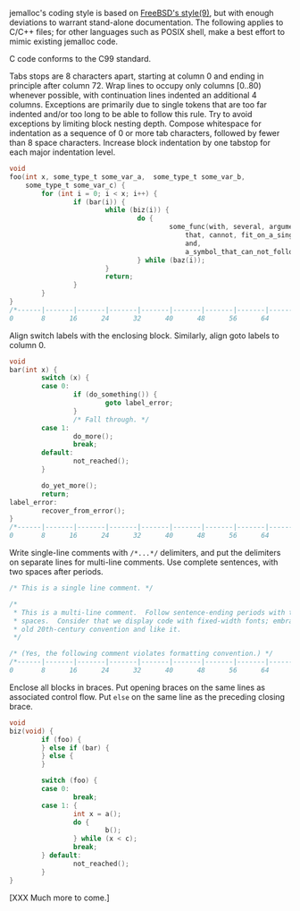 jemalloc's coding style is based on [FreeBSD's style(9)](https://www.freebsd.org/cgi/man.cgi?query=style&sektion=9), but with enough deviations to warrant stand-alone documentation.  The following applies to C/C++ files; for other languages such as POSIX shell, make a best effort to mimic existing jemalloc code.

C code conforms to the C99 standard.

Tabs stops are 8 characters apart, starting at column 0 and ending in principle after column 72.  Wrap lines to occupy only columns [0..80) whenever possible, with continuation lines indented an additional 4 columns.  Exceptions are primarily due to single tokens that are too far indented and/or too long to be able to follow this rule.  Try to avoid exceptions by limiting block nesting depth.  Compose whitespace for indentation as a sequence of 0 or more tab characters, followed by fewer than 8 space characters.  Increase block indentation by one tabstop for each major indentation level.
```C
void
foo(int x, some_type_t some_var_a,  some_type_t some_var_b,
    some_type_t some_var_c) {
        for (int i = 0; i < x; i++) {
                if (bar(i)) {
                        while (biz(i)) {
                                do {
                                        some_func(with, several, arguments,
                                            that, cannot, fit_on_a_single_line,
                                            and,
                                            a_symbol_that_can_not_follow_the_rule);
                                } while (baz(i));
                        }
                        return;
                }
        }  
}
/*------|-------|-------|-------|-------|-------|-------|-------|-------|-------
0       8      16      24      32      40      48      56      64      72     */
```

Align switch labels with the enclosing block.  Similarly, align goto labels to column 0.
```C
void
bar(int x) {
        switch (x) {
        case 0:
                if (do_something()) {
                        goto label_error;
                }
                /* Fall through. */
        case 1:
                do_more();
                break;
        default:
                not_reached();
        }

        do_yet_more();
        return;
label_error:
        recover_from_error();
}
/*------|-------|-------|-------|-------|-------|-------|-------|-------|-------
0       8      16      24      32      40      48      56      64      72     */
```

Write single-line comments with ```/*...*/``` delimiters, and put the delimiters on separate lines for multi-line comments.  Use complete sentences, with two spaces after periods.
```C
/* This is a single line comment. */

/*
 * This is a multi-line comment.  Follow sentence-ending periods with two
 * spaces.  Consider that we display code with fixed-width fonts; embrace the
 * old 20th-century convention and like it.
 */

/* (Yes, the following comment violates formatting convention.) */
/*------|-------|-------|-------|-------|-------|-------|-------|-------|-------
0       8      16      24      32      40      48      56      64      72     */
```

Enclose all blocks in braces.  Put opening braces on the same lines as associated control flow.  Put ```else``` on the same line as the preceding closing brace.
```C
void
biz(void) {
        if (foo) {
        } else if (bar) {
        } else {
        }

        switch (foo) {
        case 0:
                break;
        case 1: {
                int x = a();
                do {
                        b();
                } while (x < c);
                break;
        } default:
                not_reached();
        }
}
```
[XXX Much more to come.]